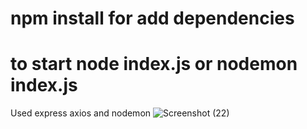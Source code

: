 # npm install for add dependencies
# to start node index.js or nodemon index.js
Used express axios and nodemon
![Screenshot (22)](https://github.com/Aswintherockers/20BCS4011/assets/110334860/55c78978-966e-4ab2-9dd6-cc33df2df27b)
